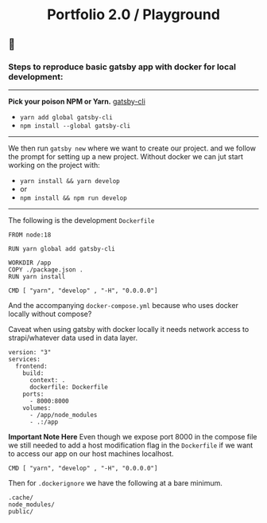 
<h1 align="center">
  Portfolio 2.0 / Playground
</h1>

## 🚀 

### Steps to reproduce basic gatsby app with docker for local development:
---
**Pick your poison NPM or Yarn.** [gatsby-cli](https://www.gatsbyjs.com/docs/reference/gatsby-cli)
- `yarn add global gatsby-cli`
- `npm install --global gatsby-cli` 
---

We then run `gatsby new` where we want to create our project. and we follow the prompt for setting up a new project.
Without docker we can jut start working on the project with:
- `yarn install && yarn develop`
- or
- `npm install && npm run develop`
---
The following is the development `Dockerfile`
```
FROM node:18

RUN yarn global add gatsby-cli

WORKDIR /app
COPY ./package.json .
RUN yarn install

CMD [ "yarn", "develop" , "-H", "0.0.0.0"]
```
And the accompanying `docker-compose.yml` because who uses docker locally without compose?

Caveat when using gatsby with docker locally it needs network access to strapi/whatever data used in data layer. 

```
version: "3"
services:
  frontend:
    build:
      context: .
      dockerfile: Dockerfile
    ports:
      - 8000:8000
    volumes:
      - /app/node_modules
      - .:/app
```

**Important Note Here**
Even though we expose port 8000 in the compose file we still needed to add a host modification flag in the `Dockerfile` if we want to access our app on our host machines localhost.
```
CMD [ "yarn", "develop" , "-H", "0.0.0.0"]
```

Then for `.dockerignore` we have the following at a bare minimum.
```
.cache/
node_modules/
public/
```